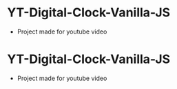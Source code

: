 # YT-Digital-Clock-Vanilla-JS

- Project made for youtube video
# YT-Digital-Clock-Vanilla-JS

- Project made for youtube video
